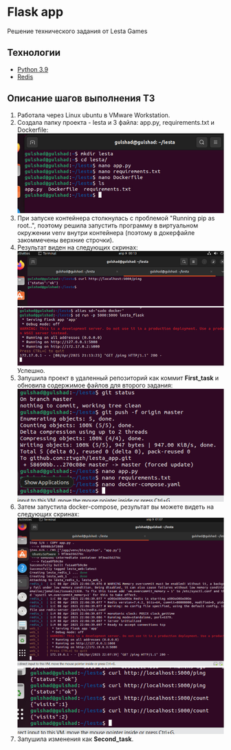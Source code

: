 # Flask app
Решение технического задания от Lesta Games

## Технологии
- [Python 3.9](https://hub.docker.com/_/python)
- [Redis](https://hub.docker.com/_/redis)

## Описание шагов выполнения ТЗ

1. Работала через Linux ubuntu в VMware Workstation.
2. Создала папку проекта - lesta и 3 файла: app.py, requirements.txt и Dockerfile:
![1](https://github.com/ztvgzh/lesta_app/blob/master/images/1.jpg)
3. При запуске контейнера столкнулась с проблемой "Running pip as root..", поэтому решила запустить программу в виртуальном окружении venv внутри контейнера (поэтому в докерфайле закоммечены верхние строчки).
4. Результат виден на следующих скринах:  
![2](https://github.com/ztvgzh/lesta_app/blob/master/images/2.jpg)
![3](https://github.com/ztvgzh/lesta_app/blob/master/images/3.jpg)
Успешно.
5. Запушила проект в удаленный репозиторий как коммит **First_task** и обновила содержимое файлов для второго задания:
![4](https://github.com/ztvgzh/lesta_app/blob/master/images/4.jpg)
6. Затем запустила docker-compose,  результат вы можете видеть на следующих скринах:
![5](https://github.com/ztvgzh/lesta_app/blob/master/images/5.jpg)
![6](http://github.com/ztvgzh/lesta_app/blob/master/images/6.jpg)
8. Запушила изменения как **Second_task**.
